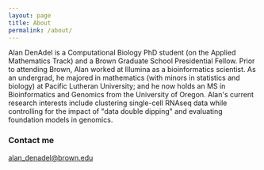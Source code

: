 ```yaml
---
layout: page
title: About
permalink: /about/
---
```


Alan DenAdel is a Computational Biology PhD student (on the Applied Mathematics Track) and a Brown Graduate School Presidential Fellow. Prior to attending Brown, Alan worked at Illumina as a bioinformatics scientist. As an undergrad, he majored in mathematics (with minors in statistics and biology) at Pacific Lutheran University; and he now holds an MS in Bioinformatics and Genomics from the University of Oregon. Alan's current research interests include clustering single-cell RNAseq data while controlling for the impact of "data double dipping" and evaluating foundation models in genomics.

### Contact me

[alan_denadel@brown.edu](mailto:alan_denadel@brown.edu)
